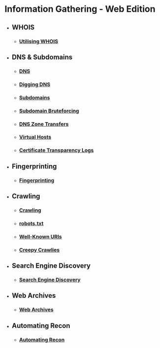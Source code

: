 # Information Gathering - Web Edition

- ## **WHOIS**

  - ### [**Utilising WHOIS**](./Utilising%20WHOIS.md)

- ## **DNS & Subdomains**

  - ### [**DNS**](./DNS.md)

  - ### [**Digging DNS**](./Digging%20DNS.md)

  - ### [**Subdomains**](./Subdomains.md)

  - ### [**Subdomain Bruteforcing**](./Subdomain%20Bruteforcing.md)

  - ### [**DNS Zone Transfers**](./DNS%20Zone%20Transfers.md)

  - ### [**Virtual Hosts**](./Virtual%20Hosts.md)

  - ### [**Certificate Transparency Logs**](./Certificate%20Transparency%20Logs.md)

- ## **Fingerprinting**

  - ### [**Fingerprinting**](./Fingerprinting.md)

- ## **Crawling**

  - ### [**Crawling**](./Crawling.md)

  - ### [**robots.txt**](./robots%20txt.md)

  - ### [**Well-Known URIs**](./Well-Known%20URIs.md)

  - ### [**Creepy Crawlies**](./Creepy%20Crawlies.md)

- ## **Search Engine Discovery**

  - ### [**Search Engine Discovery**](./Search%20Engine%20Discovery.md)

- ## **Web Archives**

  - ### [**Web Archives**](./Web%20Archives.md)

- ## **Automating Recon**

  - ### [**Automating Recon**](./Automating%20Recon.md)